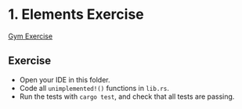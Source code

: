 # 1. Elements Exercise

[Gym Exercise](https://holochain-gym.github.io/developers/beginner/elements/)

## Exercise

- Open your IDE in this folder.
- Code all `unimplemented!()` functions in `lib.rs`.
- Run the tests with `cargo test`, and check that all tests are passing.
